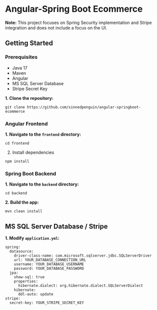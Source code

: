 # Angular-Spring Boot Ecommerce

**Note:** This project focuses on Spring Security implementation and Stripe integration and does not include a focus on the UI.

## Getting Started

### Prerequisites

- Java 17
- Maven
- Angular
- MS SQL Server Database
- Stripe Secret Key

**1. Clone the repository:**
```shell
git clone https://github.com/sinnedpenguin/angular-springboot-ecommerce
```

### Angular Frontend
**1. Navigate to the `frontend` directory:**
```shell
cd frontend
```

2. Install dependencies
```shell
npm install
```

### Spring Boot Backend

**1. Navigate to the `backend` directory:**
```shell
cd backend
```

**2. Build the app:**
```shell
mvn clean install
```

## MS SQL Server Database / Stripe
**1. Modify `application.yml`:**
```shell
spring:
  datasource:
    driver-class-name: com.microsoft.sqlserver.jdbc.SQLServerDriver
    url: YOUR_DATABASE_CONNECTION_URL
    username: YOUR_DATABASE_USERNAME
    password: YOUR_DATABASE_PASSWORD
  jpa:
    show-sql: true
    properties:
      hibernate.dialect: org.hibernate.dialect.SQLServerDialect
    hibernate:
      ddl-auto: update
stripe:
  secret-key: YOUR_STRIPE_SECRET_KEY
```
